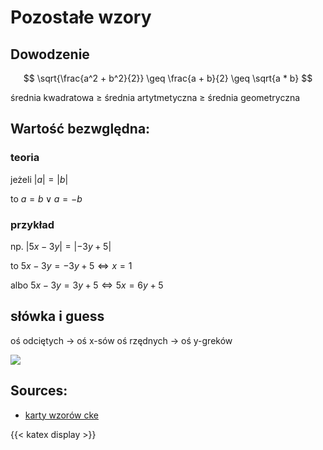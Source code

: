 # Pozostałe wzory


## Dowodzenie

$$ \sqrt{\frac{a^2 + b^2}{2}} \geq \frac{a + b}{2} \geq \sqrt{a * b} $$


średnia kwadratowa $\geq$ średnia artytmetyczna $\geq$ średnia geometryczna

## Wartość bezwględna:
### teoria
jeżeli $|a| =|b|$

to  $a = b \lor  a = -b$

### przykład
np. $|5x -3y| = |-3y+5|$

to $5x -3y = -3y +5 \iff  x =1$

albo $5x-3y = 3y+5  \iff 5x = 6y+5$

## słówka i guess

oś odciętych -> oś x-sów
oś rzędnych -> oś y-greków

![](/os-rzednych-odcietych.png)



## Sources:
- [karty wzorów cke](https://www.cke.gov.pl/images/_EGZAMIN_MATURALNY_OD_2023/Informatory/wybrane_wzory_matematyczne_EM2023.pdf#page=32)

{{< katex display >}}